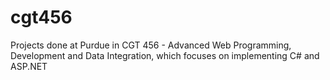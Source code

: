 # cgt456
Projects done at Purdue in CGT 456 - Advanced Web Programming, Development and Data Integration, which focuses on implementing C# and ASP.NET

